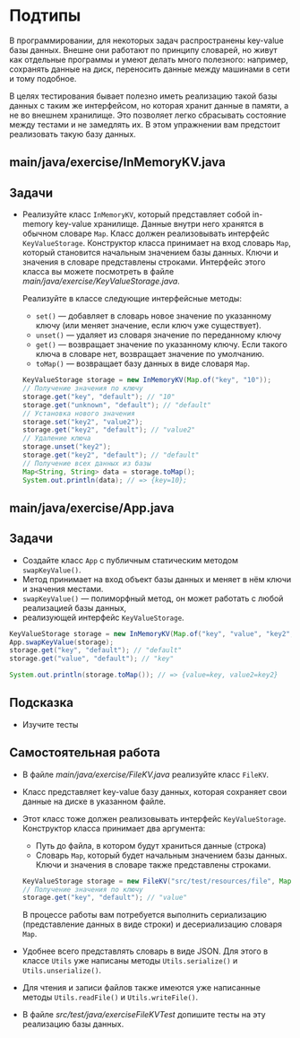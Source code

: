# Подтипы

В программировании, для некоторых задач распространены key-value базы данных. Внешне они работают по принципу словарей, но живут как отдельные программы и умеют делать много полезного: например, сохранять данные на диск, переносить данные между машинами в сети и тому подобное.

В целях тестирования бывает полезно иметь реализацию такой базы данных с таким же интерфейсом, но которая хранит данные в памяти, а не во внешнем хранилище. Это позволяет легко сбрасывать состояние между тестами и не замедлять их. В этом упражнении вам предстоит реализовать такую базу данных.

## main/java/exercise/InMemoryKV.java

## Задачи

* Реализуйте класс `InMemoryKV`, который представляет собой in-memory key-value хранилище. Данные внутри него хранятся в обычном словаре `Map`. Класс должен реализовывать интерфейс `KeyValueStorage`. Конструктор класса принимает на вход словарь `Map`, который становится начальным значением базы данных. Ключи и значения в словаре представлены строками. Интерфейс этого класса вы можете посмотреть в файле *main/java/exercise/KeyValueStorage.java*.

  Реализуйте в классе следующие интерфейсные методы:

  * `set()` — добавляет в словарь новое значение по указанному ключу (или меняет значение, если ключ уже существует).
  * `unset()` — удаляет из словаря значение по переданному ключу
  * `get()` — возвращает значение по указанному ключу. Если такого ключа в словаре нет, возвращает значение по умолчанию.
  * `toMap()` — возвращает базу данных в виде словаря `Map`.

  ```java
  KeyValueStorage storage = new InMemoryKV(Map.of("key", "10"));
  // Получение значения по ключу
  storage.get("key", "default"); // "10"
  storage.get("unknown", "default"); // "default"
  // Установка нового значения
  storage.set("key2", "value2");
  storage.get("key2", "default"); // "value2"
  // Удаление ключа
  storage.unset("key2");
  storage.get("key2", "default"); // "default"
  // Получение всех данных из базы
  Map<String, String> data = storage.toMap();
  System.out.println(data); // => {key=10};
  ```

## main/java/exercise/App.java

## Задачи

* Создайте класс `App` с публичным статическим методом `swapKeyValue()`. 
* Метод принимает на вход объект базы данных и меняет в нём ключи и значения местами. 
* `swapKeyValue()` — полиморфный метод, он может работать с любой реализацией базы данных, 
* реализующей интерфейс `KeyValueStorage`.

```java
KeyValueStorage storage = new InMemoryKV(Map.of("key", "value", "key2", "value2"));
App.swapKeyValue(storage);
storage.get("key", "default"); // "default"
storage.get("value", "default"); // "key"

System.out.println(storage.toMap()); // => {value=key, value2=key2}
```

## Подсказка

* Изучите тесты

## Самостоятельная работа

* В файле *main/java/exercise/FileKV.java* реализуйте класс `FileKV`. 
* Класс представляет key-value базу данных, которая сохраняет свои данные на диске в указанном файле. 
* Этот класс тоже должен реализовывать интерфейс `KeyValueStorage`. Конструктор класса принимает два аргумента:

  * Путь до файла, в котором будут храниться данные (строка)
  * Словарь `Map`, который будет начальным значением базы данных. Ключи и значения в словаре также представлены строками.

  ```java
  KeyValueStorage storage = new FileKV("src/test/resources/file", Map.of("key", "value"));
  // Получение значения по ключу
  storage.get("key", "default"); // "value"
  ```

  В процессе работы вам потребуется выполнить сериализацию (представление данных в виде строки) и десериализацию словаря `Map`. 
* Удобнее всего представлять словарь в виде JSON. Для этого в классе `Utils` уже написаны методы `Utils.serialize()` и `Utils.unserialize()`.
* Для чтения и записи файлов также имеются уже написанные методы `Utils.readFile()` и `Utils.writeFile()`. 

* В файле  *src/test/java/exerciseFileKVTest* допишите тесты на эту реализацию базы данных.
